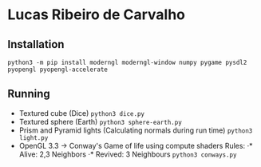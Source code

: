 Lucas Ribeiro de Carvalho
======

Installation
------

`python3 -m pip install moderngl moderngl-window numpy pygame pysdl2 pyopengl pyopengl-accelerate`

Running
------
+ Textured cube (Dice)
`python3 dice.py`
+ Textured sphere (Earth)
`python3 sphere-earth.py`
+ Prism and Pyramid lights (Calculating normals during run time)
`python3 light.py`
+ OpenGL 3.3 -> Conway's Game of life using compute shaders 
Rules:
⋅* Alive: 2,3 Neighbors
⋅* Revived: 3 Neighbours
`python3 conways.py`